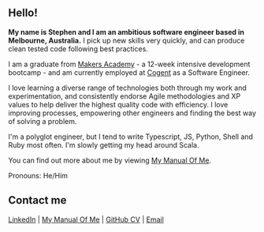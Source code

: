 ## Hello!

**My name is Stephen and I am an ambitious software engineer based in Melbourne, Australia.** I pick up new skills very quickly, and can produce clean tested code following best practices.

I am a graduate from [Makers Academy](http://www.makersacademy.com) - a 12-week intensive development bootcamp - and am currently employed at [Cogent](https://cogent.co/) as a Software Engineer.

I love learning a diverse range of technologies both through my work and experimentation, and consistently endorse Agile methodologies and XP values to help deliver the highest quality code with efficiency. I love improving processes, empowering other engineers and finding the best way of solving a problem.

I'm a polyglot engineer, but I tend to write Typescript, JS, Python, Shell and Ruby most often. I'm slowly getting my head around Scala.

You can find out more about me by viewing [My Manual Of Me](https://github.com/stephengeller/user_manual_for_me).

Pronouns: He/Him

## Contact me

[LinkedIn](https://www.linkedin.com/in/stephen-geller/) | [My Manual Of Me](https://github.com/stephengeller/user_manual_for_me) | [GitHub CV](https://github.com/stephengeller/CV/blob/master/README.md) | [Email](mailto:github@geller.dev?subject=[GitHub])
